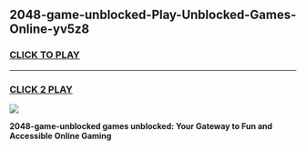 
## 2048-game-unblocked-Play-Unblocked-Games-Online-yv5z8
<h3>
<a href="https://premium76.site?title=2048-game-unblocked&ref=24A">CLICK TO PLAY</a></h3>
<hr>

<h3>
<a href="https://premium76.site?title=2048-game-unblocked&ref=24A">CLICK 2 PLAY</a>
  
</h3>

<a href="https://premium76.site?title=2048-game-unblocked&ref=24A"><img src="https://clearcache.store/games.png"></a>


**2048-game-unblocked games unblocked: Your Gateway to Fun and Accessible Online Gaming**
